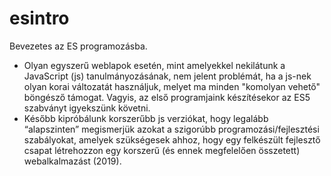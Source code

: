 # esintro
Bevezetes az ES programozásba. 
 - Olyan egyszerű weblapok esetén, mint amelyekkel nekilátunk a JavaScript (js) tanulmányozásának, nem jelent problémát, ha a js-nek olyan korai változatát használjuk, melyet ma minden "komolyan vehető" böngésző támogat. Vagyis, az első programjaink készítésekor az ES5 szabványt igyekszünk követni.
 - Később kipróbálunk korszerűbb js verziókat, hogy legalább “alapszinten” megismerjük azokat a szigorúbb programozási/fejlesztési szabályokat, amelyek szükségesek ahhoz, hogy egy felkészült fejlesztő csapat létrehozzon egy korszerű (és ennek megfelelően összetett) webalkalmazást (2019).  

